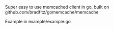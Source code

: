 Super easy to use memcached client in go, built on github.com/bradfitz/gomemcache/memcache

Example in example/example.go
